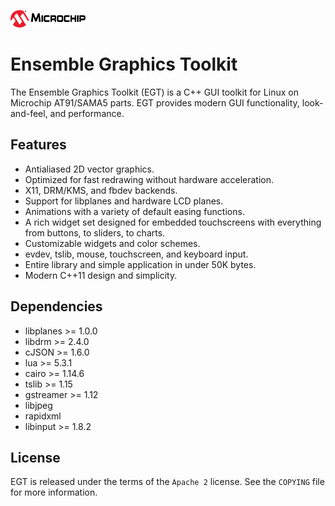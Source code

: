 ![Microchip](docs/src/microchip_logo.png)

# Ensemble Graphics Toolkit

The Ensemble Graphics Toolkit (EGT) is a C++ GUI toolkit for Linux on Microchip
AT91/SAMA5 parts.  EGT provides modern GUI functionality, look-and-feel, and
performance.

## Features

- Antialiased 2D vector graphics.
- Optimized for fast redrawing without hardware acceleration.
- X11, DRM/KMS, and fbdev backends.
- Support for libplanes and hardware LCD planes.
- Animations with a variety of default easing functions.
- A rich widget set designed for embedded touchscreens with everything from
  buttons, to sliders, to charts.
- Customizable widgets and color schemes.
- evdev, tslib, mouse, touchscreen, and keyboard input.
- Entire library and simple application in under 50K bytes.
- Modern C++11 design and simplicity.

## Dependencies

- libplanes >= 1.0.0
- libdrm >= 2.4.0
- cJSON >= 1.6.0
- lua >= 5.3.1
- cairo >= 1.14.6
- tslib >= 1.15
- gstreamer >= 1.12
- libjpeg
- rapidxml
- libinput >= 1.8.2

## License

EGT is released under the terms of the `Apache 2` license. See the `COPYING`
file for more information.

